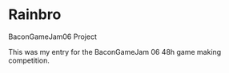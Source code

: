 Rainbro
=======

BaconGameJam06 Project

This was my entry for the BaconGameJam 06 48h game making competition.
